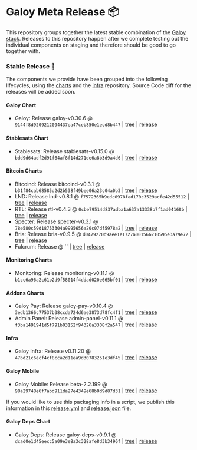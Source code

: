 # Galoy Meta Release 📦

This repository groups together the latest stable combination of the [Galoy stack](https://github.com/GaloyMoney/awesome-galoy#tech-components).
Releases to this repository happen after we complete testing out the individual components on staging and therefore should be good to go together with.

### Stable Release 🎉

The components we provide have been grouped into the following lifecycles, using the [charts](https://github.com/GaloyMoney/charts) and the [infra](https://github.com/GaloyMoney/galoy-infra) repository.
Source Code diff for the releases will be added soon.

#### Galoy Chart
- Galoy: Release galoy-v0.30.6 @ `9144f8d9209212094437ea47ceb850e1ecd8b447` | [tree](https://github.com/GaloyMoney/charts/tree/9144f8d9209212094437ea47ceb850e1ecd8b447/charts/galoy) | [release](https://github.com/GaloyMoney/charts/releases/tag/galoy-v0.30.6)

#### Stablesats Chart
- Stablesats: Release stablesats-v0.15.0 @ `bdd9d64adf2d91f64af8f14d271de6a8b3d9a4d6` | [tree](https://github.com/GaloyMoney/charts/tree/bdd9d64adf2d91f64af8f14d271de6a8b3d9a4d6/charts/stablesats) | [release](https://github.com/GaloyMoney/charts/releases/tag/stablesats-v0.15.0)

#### Bitcoin Charts
- Bitcoind: Release bitcoind-v0.3.1 @ `b31f84cab68585d2d2b538f49bee06a23c04a0b3` | [tree](https://github.com/GaloyMoney/charts/tree/b31f84cab68585d2d2b538f49bee06a23c04a0b3/charts/bitcoind) | [release](https://github.com/GaloyMoney/charts/releases/tag/bitcoind-v0.3.1)
- LND: Release lnd-v0.8.1 @ `f7572365b9edc0978fad170c3529acfe42d55512` | [tree](https://github.com/GaloyMoney/charts/tree/f7572365b9edc0978fad170c3529acfe42d55512/charts/lnd) | [release](https://github.com/GaloyMoney/charts/releases/tag/lnd-v0.8.1)
- RTL: Release rtl-v0.4.3 @ `0cbe79514d837adba1a637a13338b7f1ad04168b` | [tree](https://github.com/GaloyMoney/charts/tree/0cbe79514d837adba1a637a13338b7f1ad04168b/charts/rtl) | [release](https://github.com/GaloyMoney/charts/releases/tag/rtl-v0.4.3)
- Specter: Release specter-v0.3.1 @ `78e580c59d18753304a9995656a20c07df5978a2` | [tree](https://github.com/GaloyMoney/charts/tree/78e580c59d18753304a9995656a20c07df5978a2/charts/specter) | [release](https://github.com/GaloyMoney/charts/releases/tag/specter-v0.3.1)
- Bria: Release bria-v0.9.5 @ `d0479270d9aee1e1727a001566210595e3a79e72` | [tree](https://github.com/GaloyMoney/charts/tree/d0479270d9aee1e1727a001566210595e3a79e72/charts/bria) | [release](https://github.com/GaloyMoney/charts/releases/tag/bria-v0.9.5)
- Fulcrum: Release  @ `` | [tree](https://github.com/GaloyMoney/charts/tree//charts/fulcrum) | [release](https://github.com/GaloyMoney/charts/releases/tag/)

#### Monitoring Charts
- Monitoring: Release monitoring-v0.11.1 @ `b1cc6a96a2c61b2d9f58014f4ddad020e665bf01` | [tree](https://github.com/GaloyMoney/charts/tree/b1cc6a96a2c61b2d9f58014f4ddad020e665bf01/charts/monitoring) | [release](https://github.com/GaloyMoney/charts/releases/tag/monitoring-v0.11.1)

#### Addons Charts
- Galoy Pay: Release galoy-pay-v0.10.4 @ `3edb1366c77537b38ccda724d6ae3873d78fc4f1` | [tree](https://github.com/GaloyMoney/charts/tree/3edb1366c77537b38ccda724d6ae3873d78fc4f1/charts/galoy-pay) | [release](https://github.com/GaloyMoney/charts/releases/tag/galoy-pay-v0.10.4)
- Admin Panel: Release admin-panel-v0.11.1 @ `f3ba1491941d5f791b03152f94326a3308f2a547` | [tree](https://github.com/GaloyMoney/charts/tree/f3ba1491941d5f791b03152f94326a3308f2a547/charts/admin-panel) | [release](https://github.com/GaloyMoney/charts/releases/tag/admin-panel-v0.11.1)

#### Infra

- Galoy Infra: Release v0.11.20 @ `47bd21c6ecf4cf8cca2d11ea9d30783251e3df45` | [tree](https://github.com/GaloyMoney/galoy-infra/tree/47bd21c6ecf4cf8cca2d11ea9d30783251e3df45) | [release](https://github.com/GaloyMoney/galoy-infra/releases/tag/v0.11.20)

#### Galoy Mobile

- Galoy Mobile: Release beta-2.2.199 @ `98a29748e6f7abd911da27e4349e68b0d9d87d31` | [tree](https://github.com/GaloyMoney/galoy-mobile/tree/98a29748e6f7abd911da27e4349e68b0d9d87d31) | [release](https://github.com/GaloyMoney/galoy-mobile/releases/tag/beta-2.2.199)

If you would like to use this packaging info in a script, we publish this information in this [release.yml](./release.yml) and [release.json](./release.json) file.

#### Galoy Deps Chart
- Galoy Deps: Release galoy-deps-v0.9.1 @ `dcad0e1d45eecc5a09e3e8a3c328afe8d3b3496f` | [tree](https://github.com/GaloyMoney/charts/tree/dcad0e1d45eecc5a09e3e8a3c328afe8d3b3496f/charts/galoy-deps) | [release](https://github.com/GaloyMoney/charts/releases/tag/galoy-deps-v0.9.1)
